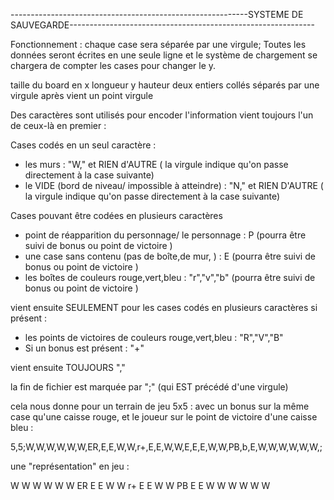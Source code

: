 -----------------------------------------------------------SYSTEME DE SAUVEGARDE-------------------------------------------------------------

Fonctionnement : chaque case sera séparée par une virgule;
Toutes les données seront écrites en  une seule ligne et le système de chargement se chargera de compter les cases pour changer le y. 

taille du board en x longueur y hauteur deux entiers collés séparés par une virgule
après vient un point virgule

Des caractères sont utilisés pour encoder l'information
vient toujours l'un de ceux-là en premier :

Cases codés en un seul caractère :
- les murs : "W," et RIEN d'AUTRE ( la virgule indique qu'on passe directement à la case suivante) 
- le VIDE  (bord de niveau/ impossible à atteindre) : "N," et RIEN D'AUTRE ( la virgule indique qu'on passe directement à la case suivante)

Cases pouvant être codées en plusieurs caractères
- point de réapparition du personnage/ le personnage : P (pourra être suivi de bonus ou point de victoire )
- une case sans contenu (pas de boîte,de mur, ) : E (pourra être suivi de  bonus ou  point de victoire )
- les boîtes de couleurs rouge,vert,bleu : "r","v","b" (pourra être suivi de bonus ou point de victoire  )

vient ensuite SEULEMENT pour les cases codés en plusieurs caractères si présent : 

- les points de victoires de couleurs rouge,vert,bleu : "R","V","B"
- Si un bonus est présent : "+" 

vient ensuite TOUJOURS
","

la fin de fichier est marquée par ";" (qui EST précédé d'une virgule)


cela nous donne  pour un terrain de jeu 5x5 : avec un bonus sur la même case qu'une caisse rouge,
et le joueur sur le point de victoire d'une caisse bleu : 

5,5;W,W,W,W,W,W,ER,E,E,W,W,r+,E,E,W,W,E,E,E,W,W,PB,b,E,W,W,W,W,W,W,; 

une "représentation" en jeu : 

W   W  W  W   W 
W   ER E  E   W 
W   r+ E  E   W 
W   PB E  E   W 
W   W  W  W   W 
